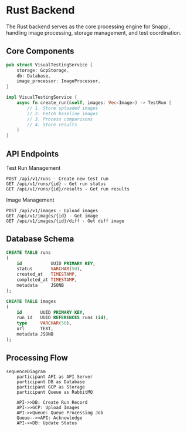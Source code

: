 # Rust Backend

The Rust backend serves as the core processing engine for Snappi, handling image processing, storage management, and
test coordination.

## Core Components

```rust
pub struct VisualTestingService {
    storage: GcpStorage,
    db: Database,
    image_processor: ImageProcessor,
}

impl VisualTestingService {
    async fn create_run(&self, images: Vec<Image>) -> TestRun {
        // 1. Store uploaded images
        // 2. Fetch baseline images
        // 3. Process comparisons
        // 4. Store results
    }
}
```

## API Endpoints
Test Run Management
```http
POST /api/v1/runs - Create new test run
GET /api/v1/runs/{id} - Get run status
GET /api/v1/runs/{id}/results - Get run results
```

Image Management

```http
POST /api/v1/images - Upload images
GET /api/v1/images/{id} - Get image
GET /api/v1/images/{id}/diff - Get diff image
```


## Database Schema

```sql
CREATE TABLE runs
(
    id           UUID PRIMARY KEY,
    status       VARCHAR(50),
    created_at   TIMESTAMP,
    completed_at TIMESTAMP,
    metadata     JSONB
);

CREATE TABLE images
(
    id       UUID PRIMARY KEY,
    run_id   UUID REFERENCES runs (id),
    type     VARCHAR(50),
    url      TEXT,
    metadata JSONB
);
```

## Processing Flow

```mermaid
sequenceDiagram
    participant API as API Server
    participant DB as Database
    participant GCP as Storage
    participant Queue as RabbitMQ

    API->>DB: Create Run Record
    API->>GCP: Upload Images
    API->>Queue: Queue Processing Job
    Queue-->>API: Acknowledge
    API->>DB: Update Status
```